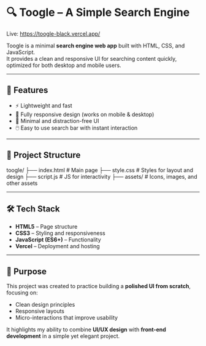 # 🔍 Toogle – A Simple Search Engine

Live: https://toogle-black.vercel.app/

Toogle is a minimal **search engine web app** built with HTML, CSS, and JavaScript.  
It provides a clean and responsive UI for searching content quickly, optimized for both desktop and mobile users.

---

## 🚀 Features
- ⚡ Lightweight and fast
- 📱 Fully responsive design (works on mobile & desktop)
- 🎨 Minimal and distraction-free UI
- 🖱️ Easy to use search bar with instant interaction

---

## 📂 Project Structure
toogle/
├── index.html # Main page
├── style.css # Styles for layout and design
├── script.js # JS for interactivity
├── assets/ # Icons, images, and other assets

---

## 🛠️ Tech Stack
- **HTML5** – Page structure
- **CSS3** – Styling and responsiveness
- **JavaScript (ES6+)** – Functionality
- **Vercel** – Deployment and hosting

---

## 🎯 Purpose
This project was created to practice building a **polished UI from scratch**, focusing on:  
- Clean design principles  
- Responsive layouts  
- Micro-interactions that improve usability  

It highlights my ability to combine **UI/UX design** with **front-end development** in a simple yet elegant project.  
